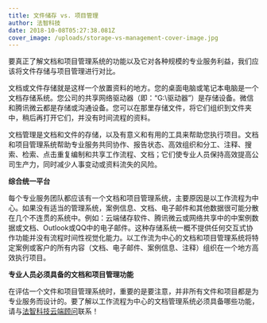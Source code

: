```yaml
---
title: 文件储存 vs. 项目管理
author: 法智科技
date: 2018-10-08T05:27:38.081Z
cover_image: /uploads/storage-vs-management-cover-image.jpg
---
```

要真正了解文档和项目管理系统的功能以及它对各种规模的专业服务利益，我们应该将文件存储与项目管理进行对比。

文档或文件存储就是这样一个放置资料的地方。您的桌面电脑或笔记本电脑是一个文档存储系统。您公司的共享网络驱动器（即：“G:\驱动器”）是存储设备。微信和腾讯微云都是存储或沟通设备。您可以在那里存储文件，将它们组织到文件夹中，稍后再打开它们，并没有时间流程的资料。

文档管理是文档和文件的存储，以及有意义和有用的工具来帮助您执行项目。文档和项目管理系统帮助专业服务共同协作、报告状态、高效组织和分工、注释、搜索、检索、点击重复编制和共享工作流程、文档；它们使专业人员保持高效提高公司生产力，同时减少人事变动或资料流失的风险。

**综合统一平台**

每个专业服务团队都应该有一个文档和项目管理系统，主要原因是以工作流程为中心。如果没有适当的管理系统，案例信息、文档、电子邮件和其他数据很可能分散在几个不连贯的系统中。例如：云端储存软件、腾讯微云或网络共享中的中案例数据或文档、Outlook或QQ中的电子邮件。这种存储系统一概不提供任何交互式协作功能并没有流程时间性视觉化能力。以工作流为中心的文档和项目管理系统将特定案例或客户的所有内容（文档、电子邮件、案例信息、注释）组织在一个地方高效执行项目。

**专业人员必须具备的文档和项目管理功能**

在评估一个文件和项目管理系统时，重要的是要注意，并非所有文件和项目都是为专业服务而设计的。要了解以工作流程为中心的文档管理系统必须具备哪些功能，请与[法智科技云端顾问](https://www.legalx.ai/zh-hans/contact/)联系！
